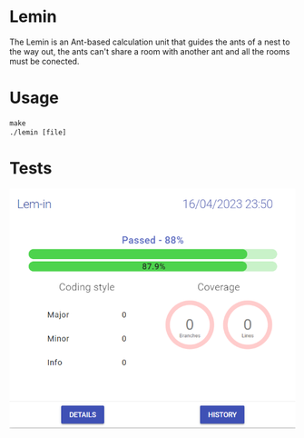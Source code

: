# Lemin
The Lemin is an Ant-based calculation unit that guides the ants of a nest to the way out, the ants can't share a room with another ant and all the rooms must be conected.

# Usage
```
make
./lemin [file]
```

# Tests
![alt text](.imgs/test)
